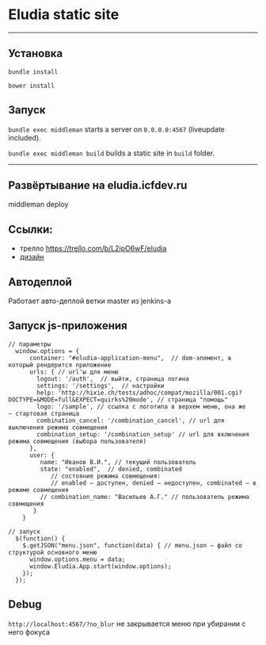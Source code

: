 # Eludia static site
------

## Установка


`bundle install`

`bower install`


## Запуск

`bundle exec middleman` starts a server on `0.0.0.0:4567` (liveupdate included).

`bundle exec middleman build` builds a static site in `build` folder.

---

## Развёртывание на eludia.icfdev.ru

  middleman deploy

## Ссылки:

* трелло https://trello.com/b/L2ipO6wF/eludia
* [дизайн](https://docs.google.com/file/d/0B1A2sA77jfTZdEpUQ1hQbnFFNW8/edit)

## Автодеплой

Работает авто-деплой ветки master из jenkins-а

## Запуск js-приложения

```
// параметры
  window.options = {
      container: "#eludia-application-menu",  // dom-элемент, в который рендерится приложение
      urls: { // url'ы для меню
        logout: '/auth',  // выйти, страница логина
        settings: '/settings',  // настройки
        help: 'http://hixie.ch/tests/adhoc/compat/mozilla/001.cgi?DOCTYPE=&MODE=full&EXPECT=quirks%20mode', // страница "помощь"
        logo: '/sample', // ссылка с логотипа в верхем меню, она же — стартовая страница
        combination_cancel: '/combination_cancel', // url для выключения режима совмещения
        combination_setup: '/combination_setup' // url для включения режима совмещения (выбора пользователя)
      },
      user: {
         name: "Иванов В.И.", // текущий пользователь
         state: "enabled",  // denied, combinated
            // состояние режима совмещения:
            // enabled — доступен, denied — недоступен, combinated — в режиме совмещения
         // combination_name: "Васильев А.Г." // пользователь режима совмещения
       }
    }
```
```
// запуск
  $(function() {
    $.getJSON("menu.json", function(data) { // menu.json — файл со структурой основного меню
      window.options.menu = data;
      window.Eludia.App.start(window.options);
    });
  });
```

## Debug

`http://localhost:4567/?no_blur` не закрывается меню при убирании с него
фокуса
